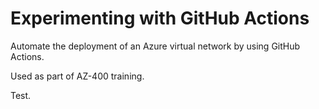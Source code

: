 # Experimenting with GitHub Actions

Automate the deployment of an Azure virtual network by using GitHub Actions.

Used as part of AZ-400 training.

Test.
